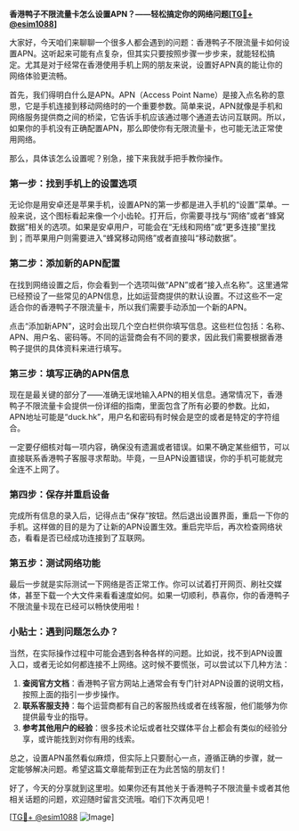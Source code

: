 **香港鸭子不限流量卡怎么设置APN？——轻松搞定你的网络问题[[TG💪+ @esim1088](https://t.me/s/esim1088)]**

大家好，今天咱们来聊聊一个很多人都会遇到的问题：香港鸭子不限流量卡如何设置APN。这听起来可能有点复杂，但其实只要按照步骤一步步来，就能轻松搞定。尤其是对于经常在香港使用手机上网的朋友来说，设置好APN真的能让你的网络体验更流畅。

首先，我们得明白什么是APN。APN（Access Point Name）是接入点名称的意思，它是手机连接到移动网络时的一个重要参数。简单来说，APN就像是手机和网络服务提供商之间的桥梁，它告诉手机应该通过哪个通道去访问互联网。所以，如果你的手机没有正确配置APN，那么即使你有无限流量卡，也可能无法正常使用网络。

那么，具体该怎么设置呢？别急，接下来我就手把手教你操作。

### **第一步：找到手机上的设置选项**
无论你是用安卓还是苹果手机，设置APN的第一步都是进入手机的“设置”菜单。一般来说，这个图标看起来像一个小齿轮。打开后，你需要寻找与“网络”或者“蜂窝数据”相关的选项。如果是安卓用户，可能会在“无线和网络”或“更多连接”里找到；而苹果用户则需要进入“蜂窝移动网络”或者直接叫“移动数据”。

### **第二步：添加新的APN配置**
在找到网络设置之后，你会看到一个选项叫做“APN”或者“接入点名称”。这里通常已经预设了一些常见的APN信息，比如运营商提供的默认设置。不过这些不一定适合你的香港鸭子不限流量卡，所以我们需要手动添加一个新的APN。

点击“添加新APN”，这时会出现几个空白栏供你填写信息。这些栏位包括：名称、APN、用户名、密码等。不同的运营商会有不同的要求，因此我们需要根据香港鸭子提供的具体资料来进行填写。

### **第三步：填写正确的APN信息**
现在是最关键的部分了——准确无误地输入APN的相关信息。通常情况下，香港鸭子不限流量卡会提供一份详细的指南，里面包含了所有必要的参数。比如，APN地址可能是“duck.hk”，用户名和密码有时候会是空的或者是特定的字符组合。

一定要仔细核对每一项内容，确保没有遗漏或者错误。如果不确定某些细节，可以直接联系香港鸭子客服寻求帮助。毕竟，一旦APN设置错误，你的手机可能就完全连不上网了。

### **第四步：保存并重启设备**
完成所有信息的录入后，记得点击“保存”按钮。然后退出设置界面，重启一下你的手机。这样做的目的是为了让新的APN设置生效。重启完毕后，再次检查网络状态，看看是否已经成功连接到了互联网。

### **第五步：测试网络功能**
最后一步就是实际测试一下网络是否正常工作。你可以试着打开网页、刷社交媒体，甚至下载一个大文件来看看速度如何。如果一切顺利，恭喜你，你的香港鸭子不限流量卡现在已经可以畅快使用啦！

### **小贴士：遇到问题怎么办？**
当然，在实际操作过程中可能会遇到各种各样的问题。比如说，找不到APN设置入口，或者无论如何都连接不上网络。这时候不要慌张，可以尝试以下几种方法：

1. **查阅官方文档**：香港鸭子官方网站上通常会有专门针对APN设置的说明文档，按照上面的指引一步步操作。
2. **联系客服支持**：每个运营商都有自己的客服热线或者在线客服，他们能够为你提供最专业的指导。
3. **参考其他用户的经验**：很多技术论坛或者社交媒体平台上都会有类似的经验分享，或许能找到对你有用的线索。

总之，设置APN虽然看似麻烦，但实际上只要耐心一点，遵循正确的步骤，就一定能够解决问题。希望这篇文章能帮到正在为此苦恼的朋友们！

好了，今天的分享就到这里啦。如果你还有其他关于香港鸭子不限流量卡或者其他相关话题的问题，欢迎随时留言交流哦。咱们下次再见吧！

[[TG💪+ @esim1088](https://t.me/s/esim1088) ![Image](https://i.postimg.cc/4NQfJmqS/Snipaste-2025-05-13-00-14-12.png)]